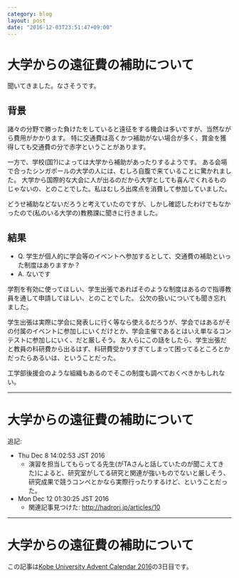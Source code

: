 ```yaml
---
category: blog
layout: post
date: "2016-12-03T23:51:47+09:00"
---
```


# 大学からの遠征費の補助について

聞いてきました。なさそうです。

## 背景

諸々の分野で勝った負けたをしていると遠征をする機会は多いですが、当然ながら費用がかかります。
特に交通費は高くかつ補助がない場合が多く、賞金を獲得しても交通費の分で赤字ということがあります。

一方で、学校(国?)によっては大学から補助があったりするようです。
ある会場で合ったシンガポールの大学の人には、むしろ自腹で来ていることに驚かれました。
大学から国際的な大会に人が出るのだから大学としても喜んでくれるものじゃないの、とのことでした。私はむしろ出席点を消費して参加していました。

どうせ補助などないだろうと考えていたのですが、しかし確認したわけでもなかったので(私のいる大学の)教務課に聞きに行きました。

## 結果

-   Q. 学生が個人的に学会等のイベントへ参加するとして、交通費の補助といった制度はありますか？
-   A. ないです

学割を有効に使ってほしい、学生出張であればそのような制度はあるので指導教員を通して申請してほしい、とのことでした。
公欠の扱いについても聞き忘れました。

学生出張は実際に学会に発表しに行く等なら使えるだろうが、学会ではあるがその付属のイベントに参加しにいくだけとか、学会主催であるとはいえ単なるコンテストに参加しにいく、だと厳しそう。
友人らにこの話をしたら、学生出張だと教員の科研費から出るはず、科研費受かりすぎてしまって困ってるところとかだったらあるいは、ということだった。

工学部後援会のような組織もあるのでそこの制度も調べておくべきかもしれない。

---

# 大学からの遠征費の補助について

追記:

-   Thu Dec  8 14:02:53 JST 2016
    -   演習を担当してもらってる先生(がTAさんと話していたのが聞こえてきた)によると、研究室がしてる研究と関連が強いものでないと厳しそう、研究成果で競うコンペとかなら実際行ったりするけど、ということだった。
-   Mon Dec 12 01:30:25 JST 2016
    -   関連記事見つけた: <http://hadrori.jp/articles/10>

---

# 大学からの遠征費の補助について

この記事は[Kobe University Advent Calendar 2016](http://www.adventar.org/calendars/1881)の$3$日目です。
